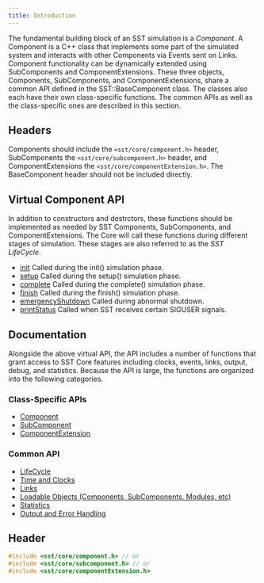```yaml
---
title: Introduction
---
```


The fundamental building block of an SST simulation is a *Component*. A Component is a C++ class that implements some part of the simulated system and interacts with other Components via Events sent on Links. Component functionality can be dynamically extended using SubComponents and ComponentExtensions. These three objects, Components, SubComponents, and ComponentExtensions, share a common API defined in the SST::BaseComponent class. The classes also each have their own class-specific functions. The common APIs as well as the class-specific ones are described in this section.  

## Headers
Components should include the `<sst/core/component.h>` header, SubComponents the `<sst/core/subcomponent.h>` header, and ComponentExtensions the `<sst/core/componentExtension.h>`. The BaseComponent header should not be included directly. 

## Virtual Component API
In addition to constructors and destrctors, these functions should be implemented as needed by SST Components, SubComponents, and ComponentExtensions. The Core will call these functions during different stages of simulation. These stages are also referred to as the *SST LifeCycle*.

* [init](lifecycle/init) Called during the init() simulation phase.
* [setup](lifecycle/setup) Called during the setup() simulation phase.
* [complete](lifecycle/complete) Called during the complete() simulation phase.
* [finish](lifecycle/finish) Called during the finish() simulation phase.
* [emergencyShutdown](lifecycle/emergencyShutdown) Called during abnormal shutdown.
* [printStatus](lifecycle/printStatus) Called when SST receives certain SIGUSER signals.


## Documentation
Alongside the above virtual API, the API includes a number of functions that grant access to SST Core features including clocks, events, links, output, debug, and statistics. Because the API is large, the functions are organized into the following categories.

### Class-Specific APIs
* [Component](component/class)
* [SubComponent](subcomponent/class)
* [ComponentExtension](componentext/class)

### Common API
* [LifeCycle](lifecycle/init)
* [Time and Clocks](time/registerClock)
* [Links](link/configureLink)
* [Loadable Objects (Components, SubComponents, Modules, etc)](load/loadUserSubComponent)
* [Statistics](stat/registerStatistic)
* [Output and Error Handling](output/getSimulationOutput)

## Header
```cpp
#include <sst/core/component.h> // or
#include <sst/core/subcomponent.h> // or
#include <sst/core/componentExtension.h>
```
